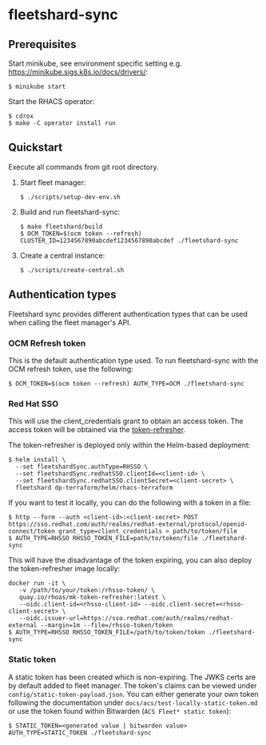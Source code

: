 # fleetshard-sync

## Prerequisites

Start minikube, see environment specific setting e.g.  https://minikube.sigs.k8s.io/docs/drivers/:
```
$ minikube start
```

Start the RHACS operator:
```
$ cdrox
$ make -C operator install run
```

## Quickstart

Execute all commands from git root directory.

1. Start fleet manager:
    ```
    $ ./scripts/setup-dev-env.sh
    ```

1. Build and run fleetshard-sync:
    ```
    $ make fleetshard/build
    $ OCM_TOKEN=$(ocm token --refresh) CLUSTER_ID=1234567890abcdef1234567890abcdef ./fleetshard-sync
    ```

1. Create a central instance:
    ```
    $ ./scripts/create-central.sh
    ```

## Authentication types

Fleetshard sync provides different authentication types that can be used when calling the fleet manager's API.

### OCM Refresh token

This is the default authentication type used.
To run fleetshard-sync with the OCM refresh token, use the following:
```
$ OCM_TOKEN=$(ocm token --refresh) AUTH_TYPE=OCM ./fleetshard-sync
```

### Red Hat SSO

This will use the client_credentials grant to obtain an access token.
The access token will be obtained via the [token-refresher](https://gitlab.cee.redhat.com/mk-ci-cd/mk-token-refresher).

The token-refresher is deployed only within the Helm-based deployment:
```
$ helm install \
  --set fleetshardSync.authType=RHSSO \
  --set fleetshardSync.redhatSSO.clientId=<client-id> \
  --set fleetshardSync.redhatSSO.clientSecret=<client-secret> \
  fleetshard dp-terraform/helm/rhacs-terraform
```

If you want to test it locally, you can do the following with a token in a file:
```
$ http --form --auth <client-id>:<client-secret> POST https://sso.redhat.com/auth/realms/redhat-external/protocol/openid-connect/token grant_type=client_credentials > path/to/token/file
$ AUTH_TYPE=RHSSO RHSSO_TOKEN_FILE=path/to/token/file ./fleetshard-sync
```

This will have the disadvantage of the token expiring, you can also deploy the token-refresher image locally:
```
docker run -it \
   -v /path/to/your/token:/rhsso-token/ \
   quay.io/rhoas/mk-token-refresher:latest \
   --oidc.client-id=<rhsso-client-id> --oidc.client-secret=<rhsso-client-secret> \
   --oidc.issuer-url=https://sso.redhat.com/auth/realms/redhat-external --margin=1m --file=/rhsso-token/token  
$ AUTH_TYPE=RHSSO RHSSO_TOKEN_FILE=/path/to/token/token ./fleetshard-sync
```

### Static token

A static token has been created which is non-expiring. The JWKS certs are by default added to fleet manager.
The token's claims can be viewed under `config/static-token-payload.json`.
You can either generate your own token following the documentation under `docs/acs/test-locally-static-token.md` or
use the token found within Bitwarden (`ACS Fleet* static token`):
```
$ STATIC_TOKEN=<generated value | bitwarden value> AUTH_TYPE=STATIC_TOKEN ./fleetshard-sync
```
